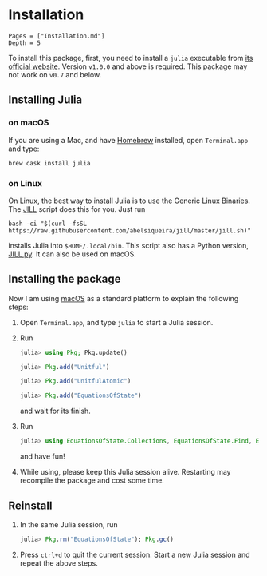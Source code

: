 # Installation

```@contents
Pages = ["Installation.md"]
Depth = 5
```

To install this package, first, you need to install a `julia` executable from
[its official website](https://julialang.org/downloads/). Version `v1.0.0` and
above is required. This package may not work on `v0.7` and below.

## Installing Julia

### on macOS

If you are using a Mac, and have [Homebrew](https://brew.sh) installed, open
`Terminal.app` and type:

```shell
brew cask install julia
```

### on Linux

On Linux, the best way to install Julia is to use the Generic Linux Binaries. The
[JILL](https://github.com/abelsiqueira/jill) script does this for you. Just run

```shell
bash -ci "$(curl -fsSL https://raw.githubusercontent.com/abelsiqueira/jill/master/jill.sh)"
```

installs Julia into `$HOME/.local/bin`. This script also has a Python version,
[JILL.py](https://github.com/johnnychen94/jill.py). It can also be used on macOS.

## Installing the package

Now I am using [macOS](https://en.wikipedia.org/wiki/MacOS) as a standard
platform to explain the following steps:

1. Open `Terminal.app`, and type `julia` to start a Julia session.

2. Run

   ```julia
   julia> using Pkg; Pkg.update()

   julia> Pkg.add("Unitful")

   julia> Pkg.add("UnitfulAtomic")

   julia> Pkg.add("EquationsOfState")
   ```

   and wait for its finish.

3. Run

   ```julia
   julia> using EquationsOfState.Collections, EquationsOfState.Find, EquationsOfState.NonlinearFitting, Unitful, UnitfulAtomic
   ```

   and have fun!

4. While using, please keep this Julia session alive. Restarting may recompile
   the package and cost some time.

## Reinstall

1. In the same Julia session, run

   ```julia
   julia> Pkg.rm("EquationsOfState"); Pkg.gc()
   ```

2. Press `ctrl+d` to quit the current session. Start a new Julia session and
   repeat the above steps.
